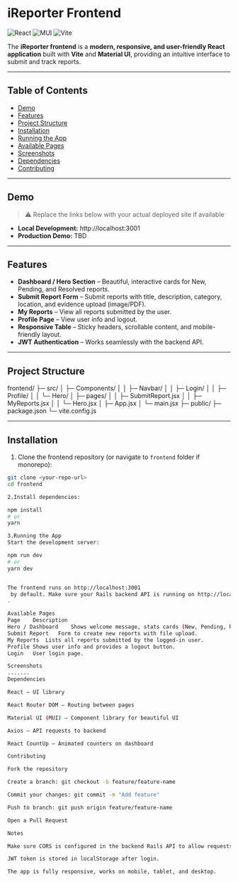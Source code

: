 # iReporter Frontend

![React](https://img.shields.io/badge/React-18.2.0-blue) ![MUI](https://img.shields.io/badge/Material%20UI-5.15.0-orange) ![Vite](https://img.shields.io/badge/Vite-4.5.0-purple)

The **iReporter frontend** is a **modern, responsive, and user-friendly React application** built with **Vite** and **Material UI**, providing an intuitive interface to submit and track reports.

---

## Table of Contents

- [Demo](#demo)  
- [Features](#features)  
- [Project Structure](#project-structure)  
- [Installation](#installation)  
- [Running the App](#running-the-app)  
- [Available Pages](#available-pages)  
- [Screenshots](#screenshots)  
- [Dependencies](#dependencies)  
- [Contributing](#contributing)  

---

## Demo

> ⚠️ Replace the links below with your actual deployed site if available

- **Local Development:** http://localhost:3001  
- **Production Demo:** TBD  

---

## Features

- **Dashboard / Hero Section** – Beautiful, interactive cards for New, Pending, and Resolved reports.  
- **Submit Report Form** – Submit reports with title, description, category, location, and evidence upload (image/PDF).  
- **My Reports** – View all reports submitted by the user.  
- **Profile Page** – View user info and logout.  
- **Responsive Table** – Sticky headers, scrollable content, and mobile-friendly layout.  
- **JWT Authentication** – Works seamlessly with the backend API.  

---

## Project Structure

frontend/
├─ src/
│ ├─ Components/
│ │ ├─ Navbar/
│ │ ├─ Login/
│ │ ├─ Profile/
│ │ └─ Hero/
│ ├─ pages/
│ │ ├─ SubmitReport.jsx
│ │ ├─ MyReports.jsx
│ │ └─ Hero.jsx
│ ├─ App.jsx
│ └─ main.jsx
├─ public/
├─ package.json
└─ vite.config.js


---

## Installation

1. Clone the frontend repository (or navigate to `frontend` folder if monorepo):

```bash
git clone <your-repo-url>
cd frontend

2.Install dependencies:

npm install
# or
yarn

3.Running the App
Start the development server:

npm run dev
# or
yarn dev


The frontend runs on http://localhost:3001
 by default. Make sure your Rails backend API is running on http://localhost:3000
.

Available Pages
Page	Description
Hero / Dashboard	Shows welcome message, stats cards (New, Pending, Resolved), and recent reports table.
Submit Report	Form to create new reports with file upload.
My Reports	Lists all reports submitted by the logged-in user.
Profile	Shows user info and provides a logout button.
Login	User login page.

Screenshots
.......
Dependencies

React – UI library

React Router DOM – Routing between pages

Material UI (MUI) – Component library for beautiful UI

Axios – API requests to backend

React CountUp – Animated counters on dashboard

Contributing

Fork the repository

Create a branch: git checkout -b feature/feature-name

Commit your changes: git commit -m "Add feature"

Push to branch: git push origin feature/feature-name

Open a Pull Request

Notes

Make sure CORS is configured in the backend Rails API to allow requests from localhost:3001.

JWT token is stored in localStorage after login.

The app is fully responsive, works on mobile, tablet, and desktop.
